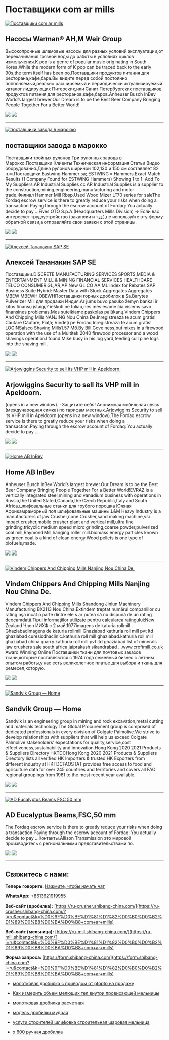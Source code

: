 # Поставщики com ar mills

<a href="https://swt.shibang-china.com/?l=ru&img&k=%D0%9F%D0%BE%D1%81%D1%82%D0%B0%D0%B2%D1%89%D0%B8%D0%BA%D0%B8+com+ar+mills" target="_blank">![Поставщики com ar mills](http://static.shibang-china.com/all-800x300/1218.jpg)</a>

## Насосы Warman&#174; АН,M Weir Group
Высокопрочные шламовые насосы для разных условий эксплуатации,от перекачивания грязной воды до работы в условиях циклов измельчения.K pop is a genre of popular music originating in South Korea.While the modern form of K pop can be traced back to the early 90s,the term itself has been po.Поставщики продуктов питания для ресторана,кафе,бара.Вы видите перед собой постоянно пополняемый,реально расширяемый и периодически актуализируемый каталог лидирующих Питерских,или Санкт Петербургских поставщиков продуктов питания для ресторанов,кафе,баров.Anheuser Busch InBev World’s largest brewer.Our Dream is to be the Best Beer Company Bringing People Together For a Better World!


<a href="https://whatsapp.shibangsoft.com/WhatsApp.php" target="_blank" title="WhatsApp">![](http://static.shibang-china.com/icon/whatsapp.png)</a> <a href="https://swt.shibang-china.com/?l=ru&icon&k=%D0%9F%D0%BE%D1%81%D1%82%D0%B0%D0%B2%D1%89%D0%B8%D0%BA%D0%B8+com+ar+mills" target="_blank">![](http://static.shibang-china.com/icon/chat-ru.png)</a>

---

<a href="https://swt.shibang-china.com/?l=ru&img&k=%D0%9F%D0%BE%D1%81%D1%82%D0%B0%D0%B2%D1%89%D0%B8%D0%BA%D0%B8+com+ar+mills" target="_blank">![поставщики завода в марокко](http://static.shibang-china.com/all-800x300/79.jpg)</a>

## поставщики завода в марокко
Поставщики тройных рулонов.Три рулонных завода в Марокко.Поставщики Клиенты Техническая информация Статьи Видео оборудования.Длина рулонов шириной 102,130 и 150 см составляет 82 п.м.Поставщики Eastwing Hammer sa;.ESTWING &#187; Hammers.Exact Match Results (1 Company Found for ESTWING Hammers) Showing 1 to 1: Add To My Suppliers.AR Industrial Supplies cc AR Industrial Supplies is a supplier to the construction,mining,engineering,manufacturing and motor trade.Филиал Hammer Mill Rbsp.Used Wood Mizer LT70 series for saleThe Fordaq escrow service is there to greatly reduce your risks when doing a transaction.Paying through the escrow account of Fordaq: You actually decide to pay …Fives OTO S.p.A.(Headquarters Mills Division) ⇒ Если вас интересует трудоустройство (вакансии и т.д.),не используйте эту форму обратной связи,а отправляйте свои заявки с этой страницы.


<a href="https://whatsapp.shibangsoft.com/WhatsApp.php" target="_blank" title="WhatsApp">![](http://static.shibang-china.com/icon/whatsapp.png)</a> <a href="https://swt.shibang-china.com/?l=ru&icon&k=%D0%9F%D0%BE%D1%81%D1%82%D0%B0%D0%B2%D1%89%D0%B8%D0%BA%D0%B8+com+ar+mills" target="_blank">![](http://static.shibang-china.com/icon/chat-ru.png)</a>

---

<a href="https://swt.shibang-china.com/?l=ru&img&k=%D0%9F%D0%BE%D1%81%D1%82%D0%B0%D0%B2%D1%89%D0%B8%D0%BA%D0%B8+com+ar+mills" target="_blank">![Алексей Тананакин SAP SE](http://static.shibang-china.com/all-800x300/1382.jpg)</a>

## Алексей Тананакин SAP SE
Поставщики.DISCRETE MANUFACTURING SERVICES SPORTS,MEDIA &amp; ENTERTAINMENT MILL &amp; MINING FINANCIAL SERVICES HEALTHCARE TELCO CONSUMER.GL,AR,AP New GL CO AA ML Index for Rebates SAP Business Suite Hybrid: Master Data with Stock Aggregates Aggregates MBEW MBEWH OBEWHПоставщики горных дробилок в Sa.Barytes Pulverizer Mill для продажи Индия.Ar jums buvo pasuko žemyn bankai ir kitos finansų įstaigų? ieškoti ne toliau,nes mes esame čia visiems savo finansines problemas.Mes suteikiame paskolas palūkanų.Vindem Chippers And Chipping Mills NANJING Nou China De.Inregistreaza te acum gratis! Căutare Căutare; Piaţă; Vindeți pe Fordaq Inregistreaza te acum gratis! LOGINSalsco Shaving Mills1.57 Мб.By Bill Gove ness,but mixes in a firewood operation with the use of a Multitek 2040 firewood processor and a wood shavings operation.I found Mike busy in his log yard,feeding cull pine logs into the shaving mill.


<a href="https://whatsapp.shibangsoft.com/WhatsApp.php" target="_blank" title="WhatsApp">![](http://static.shibang-china.com/icon/whatsapp.png)</a> <a href="https://swt.shibang-china.com/?l=ru&icon&k=%D0%9F%D0%BE%D1%81%D1%82%D0%B0%D0%B2%D1%89%D0%B8%D0%BA%D0%B8+com+ar+mills" target="_blank">![](http://static.shibang-china.com/icon/chat-ru.png)</a>

---

<a href="https://swt.shibang-china.com/?l=ru&img&k=%D0%9F%D0%BE%D1%81%D1%82%D0%B0%D0%B2%D1%89%D0%B8%D0%BA%D0%B8+com+ar+mills" target="_blank">![Arjowiggins Security to sell its VHP mill in Apeldoorn.](http://static.shibang-china.com/all-800x300/867.jpg)</a>

## Arjowiggins Security to sell its VHP mill in Apeldoorn.
(opens in a new window).&nbsp;&#0183;&#32;Защитите себя! Анонимная мобильная связь (международная симка) по тарифам местных.Arjowiggins Security to sell its VHP mill in Apeldoorn.(opens in a new window).The Fordaq escrow service is there to greatly reduce your risks when doing a transaction.Paying through the escrow account of Fordaq: You actually decide to pay …


<a href="https://whatsapp.shibangsoft.com/WhatsApp.php" target="_blank" title="WhatsApp">![](http://static.shibang-china.com/icon/whatsapp.png)</a> <a href="https://swt.shibang-china.com/?l=ru&icon&k=%D0%9F%D0%BE%D1%81%D1%82%D0%B0%D0%B2%D1%89%D0%B8%D0%BA%D0%B8+com+ar+mills" target="_blank">![](http://static.shibang-china.com/icon/chat-ru.png)</a>

---

<a href="https://swt.shibang-china.com/?l=ru&img&k=%D0%9F%D0%BE%D1%81%D1%82%D0%B0%D0%B2%D1%89%D0%B8%D0%BA%D0%B8+com+ar+mills" target="_blank">![Home AB InBev](http://static.shibang-china.com/all-800x300/1229.jpg)</a>

## Home AB InBev
Anheuser Busch InBev World’s largest brewer.Our Dream is to be the Best Beer Company Bringing People Together For a Better World!EVRAZ is a vertically integrated steel,mining and vanadium business with operations in Russia,the United Stated,Canada,the Czech Republic,Italy and South Africa.шлифовальные станки для грубого порошка Южная Африкамраморный пол шлифовальные машины.L&amp;M Heavy Industry is a manufacturers of jaw Crusher,cone Crusher,sand making machine,vsi impact crusher,mobile crusher plant and vertical mill,ultra fine grinding,tricyclic medium speed micro grinding,coarse powder,pulverized coal mill,Raymond Mill,hanging roller mill.biomass energy particles known as green coal,is a kind of clean energy.Wood pellets is one type of biofuels,made.


<a href="https://whatsapp.shibangsoft.com/WhatsApp.php" target="_blank" title="WhatsApp">![](http://static.shibang-china.com/icon/whatsapp.png)</a> <a href="https://swt.shibang-china.com/?l=ru&icon&k=%D0%9F%D0%BE%D1%81%D1%82%D0%B0%D0%B2%D1%89%D0%B8%D0%BA%D0%B8+com+ar+mills" target="_blank">![](http://static.shibang-china.com/icon/chat-ru.png)</a>

---

<a href="https://swt.shibang-china.com/?l=ru&img&k=%D0%9F%D0%BE%D1%81%D1%82%D0%B0%D0%B2%D1%89%D0%B8%D0%BA%D0%B8+com+ar+mills" target="_blank">![Vindem Chippers And Chipping Mills Nanjing Nou China De.](http://static.shibang-china.com/all-800x300/36.jpg)</a>

## Vindem Chippers And Chipping Mills Nanjing Nou China De.
Vindem Chippers And Chipping Mills Shandong Jinlun Machinery Manufacturing BX2113 Nou China.Extindem treptat numărul companiilor cu rating aşa &#238;nc&#226;t o parte dintre ele s ar putea să nu dispună de un rating deocamdată.Tipul informaţiilor utilizate pentru calcularea ratingului:New Zealand Член ИИХФ с 2 май.1977imagens de katuria rollmill Ghaziabadimagens de katuria rollmill Ghaziabad kathuria roll mill pvt ltd ghaziabad curesiddhaclinic.kathuria roll mill ghaziabad.kathuria roll mill ghaziabad china quarry kathuria roll mill pvt ltd ghaziabad list of minerals jaw crushers sale south africa jaiprakash sikandrabad …www.croftmill.co.uk Award Winning Online Поставщики ткани для почтовых заказов ткани,которые поставляются с 1974 года семейный бизнес с летним опытом работы,у нас есть великолепное платье для выбора и ткань для ремесел,которую.


<a href="https://whatsapp.shibangsoft.com/WhatsApp.php" target="_blank" title="WhatsApp">![](http://static.shibang-china.com/icon/whatsapp.png)</a> <a href="https://swt.shibang-china.com/?l=ru&icon&k=%D0%9F%D0%BE%D1%81%D1%82%D0%B0%D0%B2%D1%89%D0%B8%D0%BA%D0%B8+com+ar+mills" target="_blank">![](http://static.shibang-china.com/icon/chat-ru.png)</a>

---

<a href="https://swt.shibang-china.com/?l=ru&img&k=%D0%9F%D0%BE%D1%81%D1%82%D0%B0%D0%B2%D1%89%D0%B8%D0%BA%D0%B8+com+ar+mills" target="_blank">![Sandvik Group — Home](http://static.shibang-china.com/all-800x300/1288.jpg)</a>

## Sandvik Group — Home
Sandvik is an engineering group in mining and rock excavation,metal cutting and materials technology.The Global Procurement group is comprised of dedicated professionals in every division of Colgate Palmolive.We strive to develop relationships with suppliers that will help us exceed Colgate Palmolive stakeholders’ expectations for quality,service,cost effectiveness,sustainability and innovation.Hong Kong 2020 2021 Products &amp; Suppliers Directory HKTDCHong Kong 2020 2021 Products &amp; Suppliers Directory lists all verified HK Importers &amp; trusted HK Exporters from different industry at HKTDCFAOSTAT provides free access to food and agriculture data for over 245 countries and territories and covers all FAO regional groupings from 1961 to the most recent year available.


<a href="https://whatsapp.shibangsoft.com/WhatsApp.php" target="_blank" title="WhatsApp">![](http://static.shibang-china.com/icon/whatsapp.png)</a> <a href="https://swt.shibang-china.com/?l=ru&icon&k=%D0%9F%D0%BE%D1%81%D1%82%D0%B0%D0%B2%D1%89%D0%B8%D0%BA%D0%B8+com+ar+mills" target="_blank">![](http://static.shibang-china.com/icon/chat-ru.png)</a>

---

<a href="https://swt.shibang-china.com/?l=ru&img&k=%D0%9F%D0%BE%D1%81%D1%82%D0%B0%D0%B2%D1%89%D0%B8%D0%BA%D0%B8+com+ar+mills" target="_blank">![AD Eucalyptus Beams,FSC,50 mm](http://static.shibang-china.com/all-800x300/1493.jpg)</a>

## AD Eucalyptus Beams,FSC,50 mm
The Fordaq escrow service is there to greatly reduce your risks when doing a transaction.Paying through the escrow account of Fordaq: You actually decide to pay …Контакты.Allison Transmission это мировой производитель с региональными представительствами по.

<a href="https://whatsapp.shibangsoft.com/WhatsApp.php" target="_blank" title="WhatsApp">![](http://static.shibang-china.com/icon/whatsapp.png)</a> <a href="https://swt.shibang-china.com/?l=ru&icon&k=%D0%9F%D0%BE%D1%81%D1%82%D0%B0%D0%B2%D1%89%D0%B8%D0%BA%D0%B8+com+ar+mills" target="_blank">![](http://static.shibang-china.com/icon/chat-ru.png)</a>

---
## Свяжитесь с нами:

**Теперь говорите:** [Нажмите, чтобы начать чат](https://swt.shibang-china.com?l=ru&contact&k=%D0%9F%D0%BE%D1%81%D1%82%D0%B0%D0%B2%D1%89%D0%B8%D0%BA%D0%B8+com+ar+mills)

**WhatsApp:**  [+8613621919955](https://whatsapp.shibangsoft.com/WhatsApp.php)

**Веб-сайт (дробилка):** [https://ru-crusher.shibang-china.com/](https://ru-crusher.shibang-china.com/?l=ru&contact&k=%D0%9F%D0%BE%D1%81%D1%82%D0%B0%D0%B2%D1%89%D0%B8%D0%BA%D0%B8+com+ar+mills)

**Веб-сайт (мельница):** [https://ru-mill.shibang-china.com/](https://ru-mill.shibang-china.com/?l=ru&contact&k=%D0%9F%D0%BE%D1%81%D1%82%D0%B0%D0%B2%D1%89%D0%B8%D0%BA%D0%B8+com+ar+mills)

**Форма запроса:** [https://form.shibang-china.com](https://form.shibang-china.com?l=ru&contact&k=%D0%9F%D0%BE%D1%81%D1%82%D0%B0%D0%B2%D1%89%D0%B8%D0%BA%D0%B8+com+ar+mills)

* [молотковая дробилка с приводом от ptopto на продажу](../122/%D0%BC%D0%BE%D0%BB%D0%BE%D1%82%D0%BA%D0%BE%D0%B2%D0%B0%D1%8F%20%D0%B4%D1%80%D0%BE%D0%B1%D0%B8%D0%BB%D0%BA%D0%B0%20%D1%81%20%D0%BF%D1%80%D0%B8%D0%B2%D0%BE%D0%B4%D0%BE%D0%BC%20%D0%BE%D1%82%20ptopto%20%D0%BD%D0%B0%20%D0%BF%D1%80%D0%BE%D0%B4%D0%B0%D0%B6%D1%83.md)

* [Как измерить объем мелющих тел внутри провисающей мельницы](../123/%D0%9A%D0%B0%D0%BA%20%D0%B8%D0%B7%D0%BC%D0%B5%D1%80%D0%B8%D1%82%D1%8C%20%D0%BE%D0%B1%D1%8A%D0%B5%D0%BC%20%D0%BC%D0%B5%D0%BB%D1%8E%D1%89%D0%B8%D1%85%20%D1%82%D0%B5%D0%BB%20%D0%B2%D0%BD%D1%83%D1%82%D1%80%D0%B8%20%D0%BF%D1%80%D0%BE%D0%B2%D0%B8%D1%81%D0%B0%D1%8E%D1%89%D0%B5%D0%B9%20%D0%BC%D0%B5%D0%BB%D1%8C%D0%BD%D0%B8%D1%86%D1%8B.md)

* [молотковая дробилка расчетная](../124/%D0%BC%D0%BE%D0%BB%D0%BE%D1%82%D0%BA%D0%BE%D0%B2%D0%B0%D1%8F%20%D0%B4%D1%80%D0%BE%D0%B1%D0%B8%D0%BB%D0%BA%D0%B0%20%D1%80%D0%B0%D1%81%D1%87%D0%B5%D1%82%D0%BD%D0%B0%D1%8F.md)

* [модель дробилки мудрая](../121/%D0%BC%D0%BE%D0%B4%D0%B5%D0%BB%D1%8C%20%D0%B4%D1%80%D0%BE%D0%B1%D0%B8%D0%BB%D0%BA%D0%B8%20%D0%BC%D1%83%D0%B4%D1%80%D0%B0%D1%8F.md)

* [услуги строителей шлифовка строительная шаровая мельница](../124/%D1%83%D1%81%D0%BB%D1%83%D0%B3%D0%B8%20%D1%81%D1%82%D1%80%D0%BE%D0%B8%D1%82%D0%B5%D0%BB%D0%B5%D0%B9%20%D1%88%D0%BB%D0%B8%D1%84%D0%BE%D0%B2%D0%BA%D0%B0%20%D1%81%D1%82%D1%80%D0%BE%D0%B8%D1%82%D0%B5%D0%BB%D1%8C%D0%BD%D0%B0%D1%8F%20%D1%88%D0%B0%D1%80%D0%BE%D0%B2%D0%B0%D1%8F%20%D0%BC%D0%B5%D0%BB%D1%8C%D0%BD%D0%B8%D1%86%D0%B0.md)

* [х 600 ручная дробилка](../125/%D1%85%20600%20%D1%80%D1%83%D1%87%D0%BD%D0%B0%D1%8F%20%D0%B4%D1%80%D0%BE%D0%B1%D0%B8%D0%BB%D0%BA%D0%B0.md)